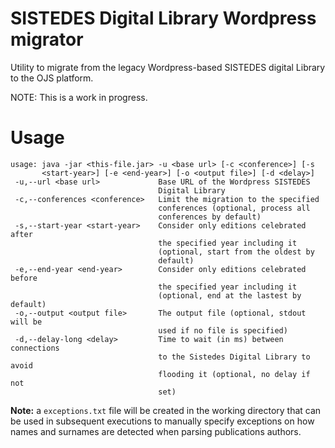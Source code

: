 # SISTEDES Digital Library Wordpress migrator

Utility to migrate from the legacy Wordpress-based SISTEDES digital Library to the OJS platform.

NOTE: This is a work in progress.

# Usage

```
usage: java -jar <this-file.jar> -u <base url> [-c <conference>] [-s
       <start-year>] [-e <end-year>] [-o <output file>] [-d <delay>]
 -u,--url <base url>             Base URL of the Wordpress SISTEDES
                                 Digital Library
 -c,--conferences <conference>   Limit the migration to the specified
                                 conferences (optional, process all
                                 conferences by default)
 -s,--start-year <start-year>    Consider only editions celebrated after
                                 the specified year including it
                                 (optional, start from the oldest by
                                 default)
 -e,--end-year <end-year>        Consider only editions celebrated before
                                 the specified year including it
                                 (optional, end at the lastest by default)
 -o,--output <output file>       The output file (optional, stdout will be
                                 used if no file is specified)
 -d,--delay-long <delay>         Time to wait (in ms) between connections
                                 to the Sistedes Digital Library to avoid
                                 flooding it (optional, no delay if not
                                 set)
```

**Note:** a `exceptions.txt` file will be created in the working directory that can be used in subsequent executions to manually specify exceptions on how names and surnames are detected when parsing publications authors.